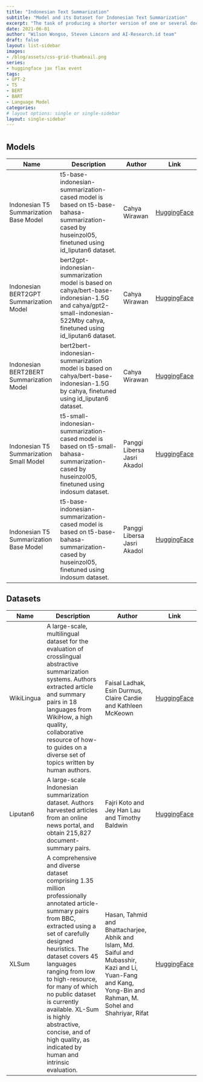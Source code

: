 ```yaml
---
title: "Indonesian Text Summarization"
subtitle: "Model and its Dataset for Indonesian Text Summarization"
excerpt: "The task of producing a shorter version of one or several documents that preserves most of the input's meaning"
date: 2021-06-01
author: "Wilson Wongso, Steven Limcorn and AI-Research.id team"
draft: false
layout: list-sidebar
images:
- /blog/assets/css-grid-thumbnail.png
series:
- huggingface jax flax event
tags:
- GPT-2
- T5
- BERT
- BART
- Language Model
categories:
# layout options: single or single-sidebar
layout: single-sidebar
---
```


# 

## Models
| Name                                     | Description                                                                                                                                                            | Author                      | Link                                                                                 |
|------------------------------------------|------------------------------------------------------------------------------------------------------------------------------------------------------------------------|-----------------------------|--------------------------------------------------------------------------------------|
| Indonesian T5 Summarization Base Model   | t5-base-indonesian-summarization-cased model is based on t5-base-bahasa-summarization-cased by huseinzol05, finetuned using id_liputan6 dataset.                       | Cahya Wirawan               | [HuggingFace](https://huggingface.co/cahya/t5-base-indonesian-summarization-cased)   |
| Indonesian BERT2GPT Summarization Model  | bert2gpt-indonesian-summarization model is based on cahya/bert-base-indonesian-1.5G and cahya/gpt2-small-indonesian-522Mby cahya, finetuned using id_liputan6 dataset. | Cahya Wirawan               | [HuggingFace](https://huggingface.co/cahya/bert2gpt-indonesian-summarization)        |
| Indonesian BERT2BERT Summarization Model | bert2bert-indonesian-summarization model is based on cahya/bert-base-indonesian-1.5G by cahya, finetuned using id_liputan6 dataset.                                    | Cahya Wirawan               | [HuggingFace](https://huggingface.co/cahya/bert2bert-indonesian-summarization)       |
| Indonesian T5 Summarization Small Model  | t5-small-indonesian-summarization-cased model is based on t5-small-bahasa-summarization-cased by huseinzol05, finetuned using indosum dataset.                         | Panggi Libersa Jasri Akadol | [HuggingFace](https://huggingface.co/panggi/t5-small-indonesian-summarization-cased) |
| Indonesian T5 Summarization Base Model   | t5-base-indonesian-summarization-cased model is based on t5-base-bahasa-summarization-cased by huseinzol05, finetuned using indosum dataset.                           | Panggi Libersa Jasri Akadol | [HuggingFace](https://huggingface.co/panggi/t5-base-indonesian-summarization-cased)  |

## Datasets
| Name       | Description                                                                                                                                                                                                                                                                                                                                                                                                             | Author                                                                                                                                                          | Link                                                            |
|------------|-------------------------------------------------------------------------------------------------------------------------------------------------------------------------------------------------------------------------------------------------------------------------------------------------------------------------------------------------------------------------------------------------------------------------|-----------------------------------------------------------------------------------------------------------------------------------------------------------------|-----------------------------------------------------------------|
| WikiLingua | A large-scale, multilingual dataset for the evaluation of crosslingual abstractive summarization systems. Authors extracted article and summary pairs in 18 languages from WikiHow, a high quality, collaborative resource of how-to guides on a diverse set of topics written by human authors.                                                                                                                        | Faisal Ladhak, Esin Durmus, Claire Cardie and Kathleen McKeown                                                                                                  | [HuggingFace](https://huggingface.co/datasets/wiki_lingua)      |
| Liputan6   | A large-scale Indonesian summarization dataset. Authors harvested articles from an online news portal, and obtain 215,827 document-summary pairs.                                                                                                                                                                                                                                                                       | Fajri Koto and Jey Han Lau and Timothy Baldwin                                                                                                                  | [HuggingFace](https://huggingface.co/datasets/id_liputan6)      |
| XLSum      | A comprehensive and diverse dataset comprising 1.35 million professionally annotated article-summary pairs from BBC, extracted using a set of carefully designed heuristics. The dataset covers 45 languages ranging from low to high-resource, for many of which no public dataset is currently available. XL-Sum is highly abstractive, concise, and of high quality, as indicated by human and intrinsic evaluation. | Hasan, Tahmid and Bhattacharjee, Abhik and Islam, Md. Saiful and Mubasshir, Kazi and Li, Yuan-Fang and Kang, Yong-Bin and Rahman, M. Sohel and Shahriyar, Rifat | [HuggingFace](https://huggingface.co/datasets/csebuetnlp/xlsum) |

